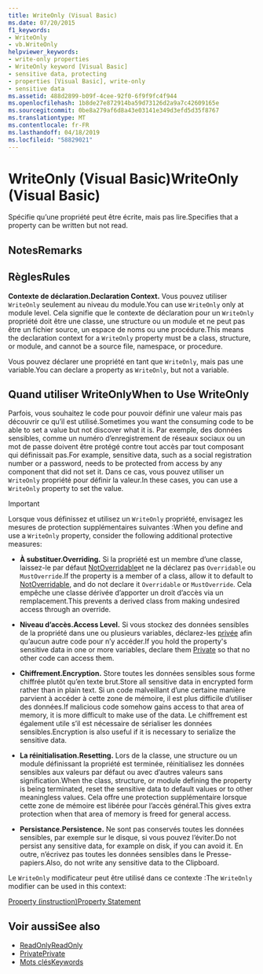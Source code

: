 ```yaml
---
title: WriteOnly (Visual Basic)
ms.date: 07/20/2015
f1_keywords:
- WriteOnly
- vb.WriteOnly
helpviewer_keywords:
- write-only properties
- WriteOnly keyword [Visual Basic]
- sensitive data, protecting
- properties [Visual Basic], write-only
- sensitive data
ms.assetid: 488d2899-b09f-4cee-92f0-6f9f9fc4f944
ms.openlocfilehash: 1b8de27e872914ba59d73126d2a9a7c42609165e
ms.sourcegitcommit: 0be8a279af6d8a43e03141e349d3efd5d35f8767
ms.translationtype: MT
ms.contentlocale: fr-FR
ms.lasthandoff: 04/18/2019
ms.locfileid: "58829021"
---
```

# <a name="writeonly-visual-basic"></a><span data-ttu-id="d28f7-102">WriteOnly (Visual Basic)</span><span class="sxs-lookup"><span data-stu-id="d28f7-102">WriteOnly (Visual Basic)</span></span>
<span data-ttu-id="d28f7-103">Spécifie qu’une propriété peut être écrite, mais pas lire.</span><span class="sxs-lookup"><span data-stu-id="d28f7-103">Specifies that a property can be written but not read.</span></span>  
  
## <a name="remarks"></a><span data-ttu-id="d28f7-104">Notes</span><span class="sxs-lookup"><span data-stu-id="d28f7-104">Remarks</span></span>  
  
## <a name="rules"></a><span data-ttu-id="d28f7-105">Règles</span><span class="sxs-lookup"><span data-stu-id="d28f7-105">Rules</span></span>  
 <span data-ttu-id="d28f7-106">**Contexte de déclaration.**</span><span class="sxs-lookup"><span data-stu-id="d28f7-106">**Declaration Context.**</span></span> <span data-ttu-id="d28f7-107">Vous pouvez utiliser `WriteOnly` seulement au niveau du module.</span><span class="sxs-lookup"><span data-stu-id="d28f7-107">You can use `WriteOnly` only at module level.</span></span> <span data-ttu-id="d28f7-108">Cela signifie que le contexte de déclaration pour un `WriteOnly` propriété doit être une classe, une structure ou un module et ne peut pas être un fichier source, un espace de noms ou une procédure.</span><span class="sxs-lookup"><span data-stu-id="d28f7-108">This means the declaration context for a `WriteOnly` property must be a class, structure, or module, and cannot be a source file, namespace, or procedure.</span></span>  
  
 <span data-ttu-id="d28f7-109">Vous pouvez déclarer une propriété en tant que `WriteOnly`, mais pas une variable.</span><span class="sxs-lookup"><span data-stu-id="d28f7-109">You can declare a property as `WriteOnly`, but not a variable.</span></span>  
  
## <a name="when-to-use-writeonly"></a><span data-ttu-id="d28f7-110">Quand utiliser WriteOnly</span><span class="sxs-lookup"><span data-stu-id="d28f7-110">When to Use WriteOnly</span></span>  
 <span data-ttu-id="d28f7-111">Parfois, vous souhaitez le code pour pouvoir définir une valeur mais pas découvrir ce qu’il est utilisé.</span><span class="sxs-lookup"><span data-stu-id="d28f7-111">Sometimes you want the consuming code to be able to set a value but not discover what it is.</span></span> <span data-ttu-id="d28f7-112">Par exemple, des données sensibles, comme un numéro d’enregistrement de réseaux sociaux ou un mot de passe doivent être protégé contre tout accès par tout composant qui définissait pas.</span><span class="sxs-lookup"><span data-stu-id="d28f7-112">For example, sensitive data, such as a social registration number or a password, needs to be protected from access by any component that did not set it.</span></span> <span data-ttu-id="d28f7-113">Dans ce cas, vous pouvez utiliser un `WriteOnly` propriété pour définir la valeur.</span><span class="sxs-lookup"><span data-stu-id="d28f7-113">In these cases, you can use a `WriteOnly` property to set the value.</span></span>  
  
> [!IMPORTANT]
>  <span data-ttu-id="d28f7-114">Lorsque vous définissez et utilisez un `WriteOnly` propriété, envisagez les mesures de protection supplémentaires suivantes :</span><span class="sxs-lookup"><span data-stu-id="d28f7-114">When you define and use a `WriteOnly` property, consider the following additional protective measures:</span></span>  
  
-   <span data-ttu-id="d28f7-115">**À substituer.**</span><span class="sxs-lookup"><span data-stu-id="d28f7-115">**Overriding.**</span></span> <span data-ttu-id="d28f7-116">Si la propriété est un membre d’une classe, laissez-le par défaut [NotOverridable](../../../visual-basic/language-reference/modifiers/notoverridable.md)et ne la déclarez pas `Overridable` ou `MustOverride`.</span><span class="sxs-lookup"><span data-stu-id="d28f7-116">If the property is a member of a class, allow it to default to [NotOverridable](../../../visual-basic/language-reference/modifiers/notoverridable.md), and do not declare it `Overridable` or `MustOverride`.</span></span> <span data-ttu-id="d28f7-117">Cela empêche une classe dérivée d’apporter un droit d’accès via un remplacement.</span><span class="sxs-lookup"><span data-stu-id="d28f7-117">This prevents a derived class from making undesired access through an override.</span></span>  
  
-   <span data-ttu-id="d28f7-118">**Niveau d’accès.**</span><span class="sxs-lookup"><span data-stu-id="d28f7-118">**Access Level.**</span></span> <span data-ttu-id="d28f7-119">Si vous stockez des données sensibles de la propriété dans une ou plusieurs variables, déclarez-les [privée](../../../visual-basic/language-reference/modifiers/private.md) afin qu’aucun autre code pour n’y accéder.</span><span class="sxs-lookup"><span data-stu-id="d28f7-119">If you hold the property's sensitive data in one or more variables, declare them [Private](../../../visual-basic/language-reference/modifiers/private.md) so that no other code can access them.</span></span>  
  
-   <span data-ttu-id="d28f7-120">**Chiffrement.**</span><span class="sxs-lookup"><span data-stu-id="d28f7-120">**Encryption.**</span></span> <span data-ttu-id="d28f7-121">Store toutes les données sensibles sous forme chiffrée plutôt qu’en texte brut.</span><span class="sxs-lookup"><span data-stu-id="d28f7-121">Store all sensitive data in encrypted form rather than in plain text.</span></span> <span data-ttu-id="d28f7-122">Si un code malveillant d’une certaine manière parvient à accéder à cette zone de mémoire, il est plus difficile d’utiliser des données.</span><span class="sxs-lookup"><span data-stu-id="d28f7-122">If malicious code somehow gains access to that area of memory, it is more difficult to make use of the data.</span></span> <span data-ttu-id="d28f7-123">Le chiffrement est également utile s’il est nécessaire de sérialiser les données sensibles.</span><span class="sxs-lookup"><span data-stu-id="d28f7-123">Encryption is also useful if it is necessary to serialize the sensitive data.</span></span>  
  
-   <span data-ttu-id="d28f7-124">**La réinitialisation.**</span><span class="sxs-lookup"><span data-stu-id="d28f7-124">**Resetting.**</span></span> <span data-ttu-id="d28f7-125">Lors de la classe, une structure ou un module définissant la propriété est terminée, réinitialisez les données sensibles aux valeurs par défaut ou avec d’autres valeurs sans signification.</span><span class="sxs-lookup"><span data-stu-id="d28f7-125">When the class, structure, or module defining the property is being terminated, reset the sensitive data to default values or to other meaningless values.</span></span> <span data-ttu-id="d28f7-126">Cela offre une protection supplémentaire lorsque cette zone de mémoire est libérée pour l’accès général.</span><span class="sxs-lookup"><span data-stu-id="d28f7-126">This gives extra protection when that area of memory is freed for general access.</span></span>  
  
-   <span data-ttu-id="d28f7-127">**Persistance.**</span><span class="sxs-lookup"><span data-stu-id="d28f7-127">**Persistence.**</span></span> <span data-ttu-id="d28f7-128">Ne sont pas conservés toutes les données sensibles, par exemple sur le disque, si vous pouvez l’éviter.</span><span class="sxs-lookup"><span data-stu-id="d28f7-128">Do not persist any sensitive data, for example on disk, if you can avoid it.</span></span> <span data-ttu-id="d28f7-129">En outre, n’écrivez pas toutes les données sensibles dans le Presse-papiers.</span><span class="sxs-lookup"><span data-stu-id="d28f7-129">Also, do not write any sensitive data to the Clipboard.</span></span>  
  
 <span data-ttu-id="d28f7-130">Le `WriteOnly` modificateur peut être utilisé dans ce contexte :</span><span class="sxs-lookup"><span data-stu-id="d28f7-130">The `WriteOnly` modifier can be used in this context:</span></span>  
  
 [<span data-ttu-id="d28f7-131">Property (instruction)</span><span class="sxs-lookup"><span data-stu-id="d28f7-131">Property Statement</span></span>](../../../visual-basic/language-reference/statements/property-statement.md)  
  
## <a name="see-also"></a><span data-ttu-id="d28f7-132">Voir aussi</span><span class="sxs-lookup"><span data-stu-id="d28f7-132">See also</span></span>

- [<span data-ttu-id="d28f7-133">ReadOnly</span><span class="sxs-lookup"><span data-stu-id="d28f7-133">ReadOnly</span></span>](../../../visual-basic/language-reference/modifiers/readonly.md)
- [<span data-ttu-id="d28f7-134">Private</span><span class="sxs-lookup"><span data-stu-id="d28f7-134">Private</span></span>](../../../visual-basic/language-reference/modifiers/private.md)
- [<span data-ttu-id="d28f7-135">Mots clés</span><span class="sxs-lookup"><span data-stu-id="d28f7-135">Keywords</span></span>](../../../visual-basic/language-reference/keywords/index.md)
